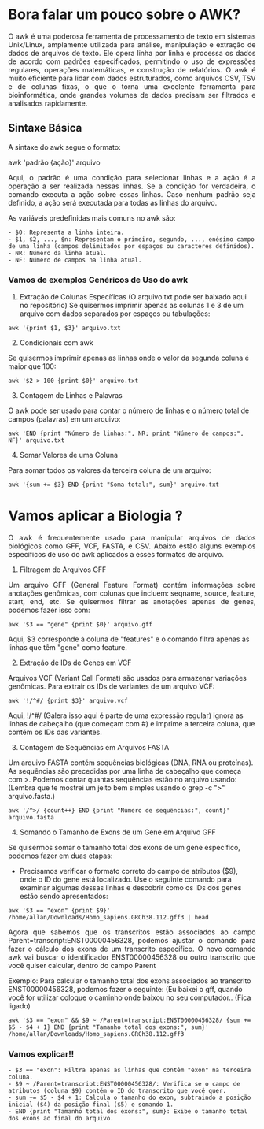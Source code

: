 # Bora falar um pouco sobre o AWK?
<p align="justify"> O awk é uma poderosa ferramenta de processamento de texto em sistemas Unix/Linux, amplamente utilizada para análise, manipulação e extração de dados de arquivos de texto. Ele opera linha por linha e processa os dados de acordo com padrões especificados, permitindo o uso de expressões regulares, operações matemáticas, e construção de relatórios. O awk é muito eficiente para lidar com dados estruturados, como arquivos CSV, TSV e de colunas fixas, o que o torna uma excelente ferramenta para bioinformática, onde grandes volumes de dados precisam ser filtrados e analisados rapidamente.</p>

## Sintaxe Básica
A sintaxe do awk segue o formato:

awk 'padrão {ação}' arquivo

<p align="justify"> Aqui, o padrão é uma condição para selecionar linhas e a ação é a operação a ser realizada nessas linhas. Se a condição for verdadeira, o comando executa a ação sobre essas linhas. Caso nenhum padrão seja definido, a ação será executada para todas as linhas do arquivo.</p>

As variáveis predefinidas mais comuns no awk são:

    - $0: Representa a linha inteira.
    - $1, $2, ..., $n: Representam o primeiro, segundo, ..., enésimo campo de uma linha (campos delimitados por espaços ou caracteres definidos).
    - NR: Número da linha atual.
    - NF: Número de campos na linha atual.

### Vamos de exemplos Genéricos de Uso do awk

1. Extração de Colunas Específicas (O arquivo.txt pode ser baixado aqui no repositório)
Se quisermos imprimir apenas as colunas 1 e 3 de um arquivo com dados separados por espaços ou tabulações:

```
awk '{print $1, $3}' arquivo.txt
```

2. Condicionais com awk 

Se quisermos imprimir apenas as linhas onde o valor da segunda coluna é maior que 100:

```
awk '$2 > 100 {print $0}' arquivo.txt
```

3. Contagem de Linhas e Palavras

O awk pode ser usado para contar o número de linhas e o número total de campos (palavras) em um arquivo:

```
awk 'END {print "Número de linhas:", NR; print "Número de campos:", NF}' arquivo.txt
```

4. Somar Valores de uma Coluna

Para somar todos os valores da terceira coluna de um arquivo:

```
awk '{sum += $3} END {print "Soma total:", sum}' arquivo.txt
```

# Vamos aplicar a Biologia ?
<p align="justify"> O awk é frequentemente usado para manipular arquivos de dados biológicos como GFF, VCF, FASTA, e CSV. Abaixo estão alguns exemplos específicos de uso do awk aplicados a esses formatos de arquivo.</p>

1. Filtragem de Arquivos GFF

<p align="justify"> Um arquivo GFF (General Feature Format) contém informações sobre anotações genômicas, com colunas que incluem: seqname, source, feature, start, end, etc. Se quisermos filtrar as anotações apenas de genes, podemos fazer isso com:</p>

```
awk '$3 == "gene" {print $0}' arquivo.gff
```
Aqui, $3 corresponde à coluna de "features" e o comando filtra apenas as linhas que têm "gene" como feature.

2. Extração de IDs de Genes em VCF

Arquivos VCF (Variant Call Format) são usados para armazenar variações genômicas. Para extrair os IDs de variantes de um arquivo VCF:

```
awk '!/^#/ {print $3}' arquivo.vcf
```
Aqui, !/^#/ (Galera isso aqui é parte de uma expressão regular) ignora as linhas de cabeçalho (que começam com #) e imprime a terceira coluna, que contém os IDs das variantes.

3. Contagem de Sequências em Arquivos FASTA

Um arquivo FASTA contém sequências biológicas (DNA, RNA ou proteínas). As sequências são precedidas por uma linha de cabeçalho que começa com >. Podemos contar quantas sequências estão no arquivo usando: (Lembra que te mostrei um jeito bem simples usando o grep -c ">" arquivo.fasta.)

``
awk '/^>/ {count++} END {print "Número de sequências:", count}' arquivo.fasta
``

4. Somando o Tamanho de Exons de um Gene em Arquivo GFF

Se quisermos somar o tamanho total dos exons de um gene específico, podemos fazer em duas etapas:

- Precisamos verificar o formato correto do campo de atributos ($9), onde o ID do gene está localizado. Use o seguinte comando para examinar algumas dessas linhas e descobrir como os IDs dos genes estão sendo apresentados:

```
awk '$3 == "exon" {print $9}' /home/allan/Downloads/Homo_sapiens.GRCh38.112.gff3 | head
```
<p align="justify"> Agora que sabemos que os transcritos estão associados ao campo Parent=transcript:ENST00000456328, podemos ajustar o comando para fazer o cálculo dos exons de um transcrito específico. O novo comando awk vai buscar o identificador ENST00000456328 ou outro transcrito que você quiser calcular, dentro do campo Parent </p>

Exemplo: Para calcular o tamanho total dos exons associados ao transcrito ENST00000456328, podemos fazer o seguinte: (Eu baixei o gff, quando você for utilizar coloque o caminho onde baixou no seu computador.. (Fica ligado)

```
awk '$3 == "exon" && $9 ~ /Parent=transcript:ENST00000456328/ {sum += $5 - $4 + 1} END {print "Tamanho total dos exons:", sum}' /home/allan/Downloads/Homo_sapiens.GRCh38.112.gff3
```
### Vamos explicar!!
    - $3 == "exon": Filtra apenas as linhas que contêm "exon" na terceira coluna.
    - $9 ~ /Parent=transcript:ENST00000456328/: Verifica se o campo de atributos (coluna $9) contém o ID do transcrito que você quer.
    - sum += $5 - $4 + 1: Calcula o tamanho do exon, subtraindo a posição inicial ($4) da posição final ($5) e somando 1.
    - END {print "Tamanho total dos exons:", sum}: Exibe o tamanho total dos exons ao final do arquivo.
